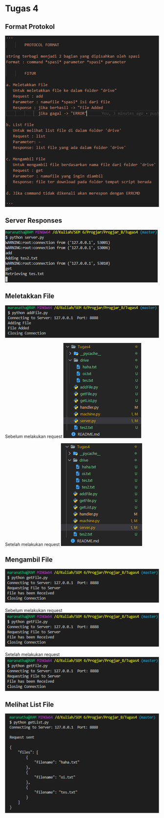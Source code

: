 # Tugas 4

## Format Protokol
![4a](images/protocol.png)


## Server Responses 
![4b](images/serverResponse.png)


## Meletakkan File 
![4c](images/addFileResponse.png)

Sebelum melakukan request
![4c1](images/addFileBefore.png)

Setelah melakukan request
![4c2](images/addFileAfter.png)


## Mengambil File 
![4d](images/getFileResponse.png)

Sebelum melakukan request
![4d1](images/getFileResponse.png)

Setelah melakukan request
![4d2](images/getFileResponse.png)


## Melihat List File
![4d1](images/getListRes.png)

